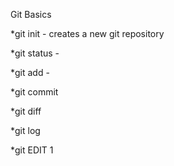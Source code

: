 Git Basics

*git init - creates a new git repository

*git status - 

*git add - 

*git commit

*git diff

*git log 

*git EDIT 1

